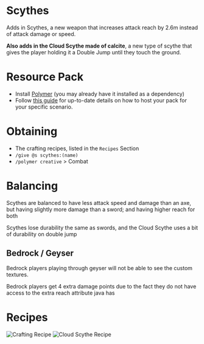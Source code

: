 # Scythes

Adds in Scythes, a new weapon that increases attack reach by 2.6m instead of attack damage or speed.

**Also adds in the Cloud Scythe made of calcite**, a new type of scythe that gives the player holding it a Double Jump until they touch the ground.

# Resource Pack
- Install [Polymer](https://modrinth.com/mod/polymer) (you may already have it installed as a dependency)
- Follow [this guide](https://polymer.pb4.eu/latest/user/resource-pack-hosting/) for up-to-date details on how to host your pack for your specific scenario.

# Obtaining

- The crafting recipes, listed in the `Recipes` Section
- `/give @s scythes:(name)`
- `/polymer creative` > Combat

# Balancing

Scythes are balanced to have less attack speed and damage than an axe, but having slightly more damage than a sword; and having higher reach for both

Scythes lose durability the same as swords, and the Cloud Scythe uses a bit of durability on double jump

## Bedrock / Geyser

Bedrock players playing through geyser will not be able to see the custom textures.

Bedrock players get 4 extra damage points due to the fact they do not have access to the extra reach attribute java has

# Recipes
![Crafting Recipe](https://cdn.modrinth.com/data/cached_images/82291a48888473be6a6e7a6282180b81a73ff226.png)
![Cloud Scythe Recipe](https://cdn.modrinth.com/data/cached_images/9b9866875b6053ef5b8a6fa8eabce531a30a275b.png)